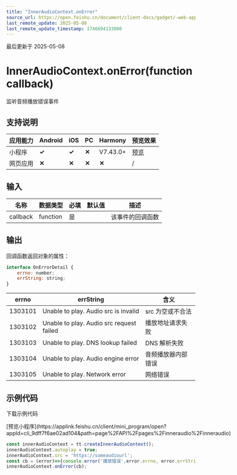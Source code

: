 ```yaml
---
title: "InnerAudioContext.onError"
source_url: https://open.feishu.cn/document/client-docs/gadget/-web-app-api/media/audio/inneraudiocontext/onerror
last_remote_update: 2025-05-08
last_remote_update_timestamp: 1746694133000
---
```

最后更新于 2025-05-08

# InnerAudioContext.onError(function callback)

监听音频播放错误事件

## 支持说明

应用能力 | Android | iOS | PC | Harmony | 预览效果
--- | --- | --- | --- | --- | ---
小程序 | **✓** | **✓** | **✕** | V7.43.0+ | [预览](https://applink.feishu.cn/client/mini_program/open?appId=cli_9dff7f6ae02ad104&path=page%2FAPI%2Fpages%2Finneraudio%2Finneraudio)
网页应用 | **✕** | **✕** | **✕** | **✕** | /

## 输入

名称 | 数据类型 | 必填 | 默认值 | 描述
--- | --- | --- | --- | ---
callback | function | 是 |  | 该事件的回调函数

## 输出
回调函数返回对象的属性：
```javascript 
interface OnErrorDetail {
    errno: number;
    errString: string;
}
``` 
|errno|errString|含义|
|--|--|------|
|1303101|Unable to play. Audio src is invalid|src 为空或不合法|
|1303102|Unable to play. Audio src request failed|播放地址请求失败|
|1303103|Unable to play. DNS lookup failed|DNS 解析失败|
|1303104|Unable to play. Audio engine error|音频播放器内部错误|
|1303105|Unable to play. Network error|网络错误|

## 示例代码

<md-download-code href="https://open.feishu.cn/document/uYjL24iN/uYDM04iNwQjL2ADN" mobileDisplay="none">下载示例代码</md-download-code>

<div style="display: flex">
          [预览小程序](https://applink.feishu.cn/client/mini_program/open?appId=cli_9dff7f6ae02ad104&path=page%2FAPI%2Fpages%2Finneraudio%2Finneraudio)

</div> 

```js
const innerAudioContext = tt.createInnerAudioContext();
innerAudioContext.autoplay = true;
innerAudioContext.src = 'https://someaudiourl';
const cb = (error)=>{console.error('播放错误',error.errno, error.errString)}
innerAudioContext.onError(cb);
```
